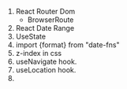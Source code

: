 1. React Router Dom
   - BrowserRoute
2. React Date Range
3. UseState
4. import {format} from "date-fns"
5. z-index in css
6. useNavigate hook.
7. useLocation hook.
8. 